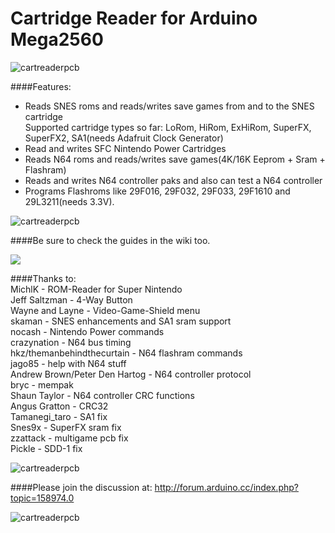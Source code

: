# Cartridge Reader for Arduino Mega2560

![cartreaderpcb](https://dl.dropboxusercontent.com/u/20912715/snes/Snes_Cart_Reader_Mega_Shield/cartreader_n642.jpg)

####Features:  
- Reads SNES roms and reads/writes save games from and to the SNES cartridge  
  Supported cartridge types so far: LoRom, HiRom, ExHiRom, SuperFX, SuperFX2, SA1(needs Adafruit Clock Generator)  
- Read and writes SFC Nintendo Power Cartridges  
- Reads N64 roms and reads/writes save games(4K/16K Eeprom + Sram + Flashram)   
- Reads and writes N64 controller paks and also can test a N64 controller  
- Programs Flashroms like 29F016, 29F032, 29F033, 29F1610 and 29L3211(needs 3.3V).  

![cartreaderpcb](http://dl.dropboxusercontent.com/u/20912715/snes/Snes_Cart_Reader_Mega_Shield/cartreader_flash.jpg)

####Be sure to check the guides in the wiki too.

[![](http://dl.dropboxusercontent.com/u/20912715/video1.jpg)](https://www.youtube.com/watch?v=YGsC28IBr2A)

####Thanks to:  
   MichlK - ROM-Reader for Super Nintendo  
   Jeff Saltzman - 4-Way Button  
   Wayne and Layne - Video-Game-Shield menu  
   skaman - SNES enhancements and SA1 sram support    
   nocash - Nintendo Power commands  
   crazynation - N64 bus timing  
   hkz/themanbehindthecurtain - N64 flashram commands  
   jago85 - help with N64 stuff  
   Andrew Brown/Peter Den Hartog - N64 controller protocol  
   bryc - mempak  
   Shaun Taylor - N64 controller CRC functions  
   Angus Gratton - CRC32  
   Tamanegi_taro - SA1 fix  
   Snes9x - SuperFX sram fix  
   zzattack - multigame pcb fix  
   Pickle - SDD-1 fix  

![cartreaderpcb](http://dl.dropboxusercontent.com/u/20912715/snes/Snes_Cart_Reader_Mega_Shield/cartreader_np.jpg)

####Please join the discussion at: http://forum.arduino.cc/index.php?topic=158974.0  

![cartreaderpcb](http://dl.dropboxusercontent.com/u/20912715/snes/Snes_Cart_Reader_Mega_Shield/cartreader_stuff.jpg)

